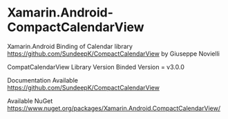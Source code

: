 # Xamarin.Android-CompactCalendarView

Xamarin.Android Binding of Calendar library https://github.com/SundeepK/CompactCalendarView by Giuseppe Novielli

CompatCalendarView Library Version Binded Version = v3.0.0

Documentation Available https://github.com/SundeepK/CompactCalendarView

Available NuGet https://www.nuget.org/packages/Xamarin.Android.CompactCalendarView/
